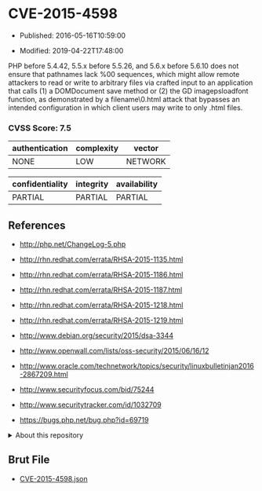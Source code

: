 # CVE-2015-4598

- Published: 2016-05-16T10:59:00

- Modified: 2019-04-22T17:48:00

PHP before 5.4.42, 5.5.x before 5.5.26, and 5.6.x before 5.6.10 does not ensure that pathnames lack %00 sequences, which might allow remote attackers to read or write to arbitrary files via crafted input to an application that calls (1) a DOMDocument save method or (2) the GD imagepsloadfont function, as demonstrated by a filename\0.html attack that bypasses an intended configuration in which client users may write to only .html files.

### CVSS Score: **7.5**

| authentication | complexity | vector |
| --- | --- | --- |
| NONE | LOW | NETWORK |

| confidentiality | integrity | availability |
| --- | --- | --- |
| PARTIAL | PARTIAL | PARTIAL |

## References

* http://php.net/ChangeLog-5.php

* http://rhn.redhat.com/errata/RHSA-2015-1135.html

* http://rhn.redhat.com/errata/RHSA-2015-1186.html

* http://rhn.redhat.com/errata/RHSA-2015-1187.html

* http://rhn.redhat.com/errata/RHSA-2015-1218.html

* http://rhn.redhat.com/errata/RHSA-2015-1219.html

* http://www.debian.org/security/2015/dsa-3344

* http://www.openwall.com/lists/oss-security/2015/06/16/12

* http://www.oracle.com/technetwork/topics/security/linuxbulletinjan2016-2867209.html

* http://www.securityfocus.com/bid/75244

* http://www.securitytracker.com/id/1032709

* https://bugs.php.net/bug.php?id=69719

<details>
<summary>About this repository</summary> 

  This repository is part of the project [Live Hack CVE](https://github.com/Live-Hack-CVE). Main website can be found [www.live-hack.org](https://www.live-hack.org) 
  
  Made by [Sn0wAlice](https://github.com/Sn0wAlice) for the people that care about security and need to have a feed of the latest CVEs. Hope you enjoy it, don't forget to star the repo and follow me on [Twitter](https://twitter.com/Sn0wAlice) and [Github](https://github.com/Sn0wAlice). And that is my [personnal website](https://www.alice-snow.me/)

  - [Home Page](https://github.com/Live-Hack-CVE)
  - [Framework](https://github.com/Live-Hack-CVE/cve-framework)
  - [CVE database](https://github.com/Live-Hack-CVE/full_database)
  - [Changelog](https://github.com/Live-Hack-CVE/Changelog)
</details>

## Brut File

* [CVE-2015-4598.json](https://raw.githubusercontent.com/Live-Hack-CVE/full_database/main/cves/2015/CVE-2015-4598.json)

